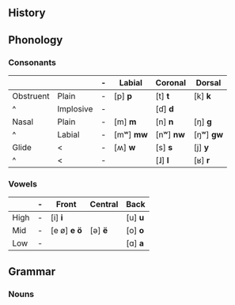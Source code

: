 

## History

## Phonology

### Consonants

|           |           | -   | Labial      | Coronal     | Dorsal      |
| --------- | --------- | --- | ----------- | ----------- | ----------- |
| Obstruent | Plain     | -   | [p] **p**   | [t] **t**   | [k] **k**   |
| ^         | Implosive | -   |             | [ɗ] **d**   |             |
| Nasal     | Plain     | -   | [m] **m**   | [n] **n**   | [ŋ] **g**   |
| ^         | Labial    | -   | [mʷ] **mw** | [nʷ] **nw** | [ŋʷ] **gw** |
| Glide     | <         | -   | [ʍ] **w**   | [s] **s**   | [j] **y**   |
| ^         | <         | -   |             | [ɺ] **l**   | [ʁ] **r**   |
### Vowels

|      | -   | Front         | Central   | Back      |
| ---- | --- | ------------- | --------- | --------- |
| High | -   | [i] **i**     |           | [u] **u** |
| Mid  | -   | [e ø] **e ö** | [ə] **ë** | [o] **o** |
| Low  | -   |               |           | [ɑ] **a** |

## Grammar
### Nouns

